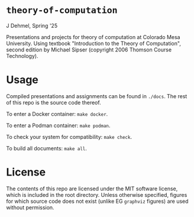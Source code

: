 
# `theory-of-computation`
J Dehmel, Spring '25

Presentations and projects for theory of computation at Colorado
Mesa University. Using textbook "Introduction to the Theory of
Computation", second edition by Michael Sipser (copyright 2006
Thomson Course Technology).

# Usage

Compiled presentations and assignments can be found in `./docs`.
The rest of this repo is the source code thereof.

To enter a Docker container: `make docker`.

To enter a Podman container: `make podman`.

To check your system for compatibility: `make check`.

To build all documents: `make all`.

# License

The contents of this repo are licensed under the MIT software
license, which is included in the root directory. Unless
otherwise specified, figures for which source code does not
exist (unlike EG `graphviz` figures) are used without
permission.
